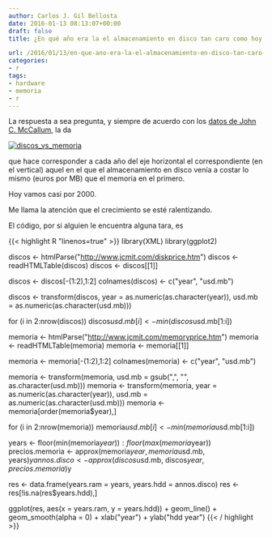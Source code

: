 ```yaml
---
author: Carlos J. Gil Bellosta
date: 2016-01-13 08:13:07+00:00
draft: false
title: ¿En qué año era la el almacenamiento en disco tan caro como hoy en memoria?

url: /2016/01/13/en-que-ano-era-la-el-almacenamiento-en-disco-tan-caro-como-hoy-en-memoria/
categories:
- r
tags:
- hardware
- memoria
- r
---
```


La respuesta a sea pregunta, y siempre de acuerdo con los [datos de John C. McCallum](http://www.jcmit.com/), la da

[![discos_vs_memoria](/wp-uploads/2016/01/discos_vs_memoria.png)
](/wp-uploads/2016/01/discos_vs_memoria.png)

que hace corresponder a cada año del eje horizontal el correspondiente (en el vertical) aquel en el que el almacenamiento en disco venía a costar lo mismo (euros por MB) que el memoria en el primero.

Hoy vamos casi por 2000.

Me llama la atención que el crecimiento se esté ralentizando.

El código, por si alguien le encuentra alguna tara, es

{{< highlight R "linenos=true" >}}
library(XML)
library(ggplot2)

discos <- htmlParse("http://www.jcmit.com/diskprice.htm")
discos <- readHTMLTable(discos)
discos <- discos[[1]]

discos <- discos[-(1:2),1:2]
colnames(discos) <- c("year", "usd.mb")

discos <- transform(discos,
    year = as.numeric(as.character(year)),
    usd.mb = as.numeric(as.character(usd.mb)))

for (i in 2:nrow(discos))
  discos$usd.mb[i] <- min(discos$usd.mb[1:i])


memoria <- htmlParse("http://www.jcmit.com/memoryprice.htm")
memoria <- readHTMLTable(memoria)
memoria <- memoria[[1]]

memoria <- memoria[-(1:2),1:2]
colnames(memoria) <- c("year", "usd.mb")

memoria <- transform(memoria,
    usd.mb = gsub(",", "", as.character(usd.mb)))
memoria <- transform(memoria,
    year = as.numeric(as.character(year)),
    usd.mb = as.numeric(as.character(usd.mb)))
memoria <- memoria[order(memoria$year),]

for (i in 2:nrow(memoria))
  memoria$usd.mb[i] <- min(memoria$usd.mb[1:i])


years <- floor(min(memoria$year)):floor(max(memoria$year))
precios.memoria <- approx(memoria$year,
    memoria$usd.mb, years)$y
annos.disco     <- approx(discos$usd.mb,
    discos$year, precios.memoria)$y

res <- data.frame(years.ram = years, years.hdd = annos.disco)
res <- res[!is.na(res$years.hdd),]

ggplot(res, aes(x = years.ram, y = years.hdd)) +
  geom_line() + geom_smooth(alpha = 0) + xlab("year") + ylab("hdd year")
{{< / highlight >}}